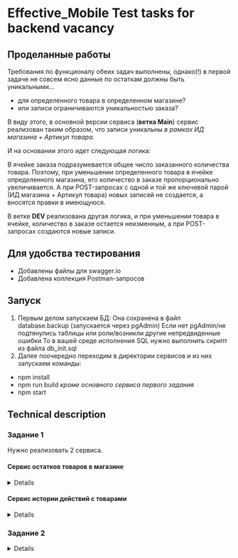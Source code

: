 # Effective_Mobile Test tasks for backend vacancy

## Проделанные работы

Требования по функционалу обеих задач выполнены,
однако(!) в первой задаче не совсем ясно данные по остаткам должны быть уникальными...

- для определенного товара в определенном магазине?
- или записи ограничиваются уникальностью заказа?

В виду этого, в основной версии сервиса (**ветка Main**)
сервис реализован таким образом, что записи уникальны
*в рамках ИД магазина + Артикул товара.*

И на основании этого идет следующая логика:

В ячейке заказа подразумевается общее число заказанного количества товара.
Поэтому, при уменьшении определенного товара в ячейке определенного магазина,
его количество в заказе пропорционально увеличивается.
А при POST-запросах с одной и той же ключевой парой
(ИД магазина + Артикул товара) новых записей не создается, а вносятся правки в имеющуюся.

В ветке **DEV** реализована другая логика, и при уменьшении товара в ячейке,
количество в заказе остается неизменным, а при POST-запросах создаются новые записи.

## Для удобства тестирования

- Добавлены файлы для swagger.io
- Добавлена коллекция Postman-запросов

## Запуск

1. Первым делом запускаем БД:
Она сохранена в файл database.backup (запускается через pgAdmin)
Если нет pgAdmin/не подтянулись таблицы или роли/возникли другие непредвиденные ошибки
То в вашей среде исполнения SQL нужно выполнить скрипт из файла db_init.sql
2. Далее поочередно переходим в директории сервисов и из них запускаем команды:

- npm install
- npm run build *кроме основного сервиса первого задания*
- npm start

## Technical description

### **Задание 1**

Нужно реализовать 2 сервиса.

#### Сервис остатков товаров в магазине

<details>

У товара могут быть следующие поля:

- PLU - артикул товара
- Название товара
- Количество товара на полке
- Количество товара в заказе
- Для какого магазина данных остаток

Данные денормализованы, их нужно привести к 2-3 нормальной форме.
Должны быть следующие endpoint:

- Создание товара
- Создание остатка
- Увеличение остатка
- Уменьшение остатка
- Получение остатков по фильтрам
  1 plu
  2 shop_id
  3 количество остатков на полке (с-по)
  4 количество остатков в заказе (с-по)
- Получение товаров по фильтрам
  1 name
  2 plu

</details>

#### Сервис истории действий с товарами

<details>

В сервис “истории действий с товарами” нужно отправлять все события,
которые происходят с товарами или остатками.
Общение сервисов может происходить любым способом.
Сервис “истории действий с товарами или остатками” должен иметь endpoint,
который отдаст историю действий с фильтрами по:

- shop_id
- plu
- date (с-по)
- action

и постраничной навигацией. Фреймворк так же может быть любой, но не nest.

- Один из сервисов должен быть на JS
- Для второго можно использовать TS.
- СУБД - postgresql

</details>

### **Задание 2**

<details>

Нужно написать сервис, который работает с пользователями.
В бд может быть более 1 миллиона пользователей
(набить данными бд нужно самостоятельно.
Например, написать миграцию, которая это сделает). Каждый пользователь имеет поля:

- Имя
- Фамилия
- Возраст
- Пол
- проблемы: boolean // есть ли проблемы у пользователя

Нужно сделать endpoint, который проставить флаг проблемы у пользователей в false
и посчитает, сколько пользователей имело true в этом флаге.
**Этот сервис нужно реализовать на nestjs.**

</details>
